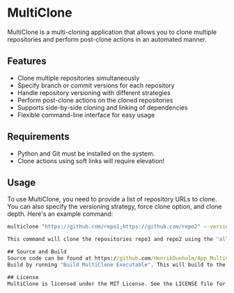 # MultiClone

MultiClone is a multi-cloning application that allows you to clone multiple repositories and perform post-clone actions in an automated manner.

## Features

- Clone multiple repositories simultaneously
- Specify branch or commit versions for each repository
- Handle repository versioning with different strategies
- Perform post-clone actions on the cloned repositories
- Supports side-by-side cloning and linking of dependencies
- Flexible command-line interface for easy usage

## Requirements

- Python and Git must be installed on the system. 
- Clone actions using soft links will require elevation!

## Usage

To use MultiClone, you need to provide a list of repository URLs to clone. You can also specify the versioning strategy, force clone option, and clone depth. Here's an example command:

```cmd
multiclone "https://github.com/repo1;https://github.com/repo2" --version-action all_newest --force --depth 1

This command will clone the repositories repo1 and repo2 using the "all newest" versioning strategy, force cloning, and a depth of 1 commit.

## Source and Build
Source code can be found at https://github.com/HenrikDueholm/App_MultiClone.
Build by running "Build MultiClone Executable". This will build to the "Build_MultiClone"-repository (or folder if not cloned) next to the project folder.

## License
MultiClone is licensed under the MIT License. See the LICENSE file for more information.